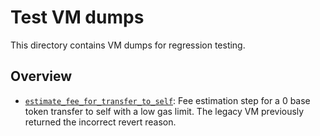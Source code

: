 # Test VM dumps

This directory contains VM dumps for regression testing.

## Overview

- [`estimate_fee_for_transfer_to_self`](estimate_fee_for_transfer_to_self.json): Fee estimation step for a 0 base token
  transfer to self with a low gas limit. The legacy VM previously returned the incorrect revert reason.
